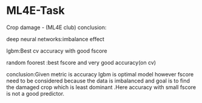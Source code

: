 # ML4E-Task
Crop damage - (ML4E club)
conclusion:

deep neural networks:imbalance effect

lgbm:Best cv accuracy with good fscore

random foorest :best fscore and very good accuracy(on cv)

conclusion:Given metric is accuracy lgbm is optimal model however fscore need to be considered because the data is imbalanced
and goal is to find the damaged crop which is least dominant .Here accuracy with small fscore is not a good predictor.
